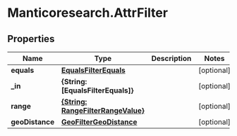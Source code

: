 # Manticoresearch.AttrFilter

## Properties

Name | Type | Description | Notes
------------ | ------------- | ------------- | -------------
**equals** | [**EqualsFilterEquals**](EqualsFilterEquals.md) |  | [optional] 
**_in** | **{String: [EqualsFilterEquals]}** |  | [optional] 
**range** | [**{String: RangeFilterRangeValue}**](RangeFilterRangeValue.md) |  | [optional] 
**geoDistance** | [**GeoFilterGeoDistance**](GeoFilterGeoDistance.md) |  | [optional] 


